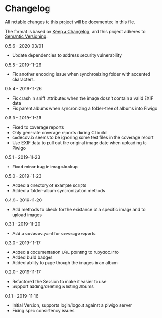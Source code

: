 # Changelog
All notable changes to this project will be documented in this file.

The format is based on [Keep a Changelog](https://keepachangelog.com/en/1.0.0/),
and this project adheres to [Semantic Versioning](https://semver.org/spec/v2.0.0.html).

0.5.6 - 2020-03/01
- Update dependencies to address security vulnerability

0.5.5 - 2019-11-26
- Fix another encoding issue when synchronizing folder with accented characters.

0.5.4 - 2019-11-26
- Fix crash in sniff_attributes when the image dosn't contain a valid EXIF data
- Fix parent albums when syncronizing a folder-tree of albums into Piwigo

0.5.3 - 2019-11-25
- Fixed to coverage reports
- Only generate coverage reports during CI build
- codecov.io seems to be ignoring some test files in the coverage report
- Use EXIF data to pull out the original image date when uploading to Piwigo

0.5.1 - 2019-11-23
- Fixed minor bug in image.lookup

0.5.0 - 2019-11-23
- Added a directory of example scripts
- Added a folder-album syncronization methods

0.4.0 - 2019-11-20
- Add methods to check for the existance of a specific image and to upload images

0.3.1 - 2019-11-20
- Add a codecov.yaml for coverage reports

0.3.0 - 2019-11-17
- Added a documentation URL pointing to rubydoc.info
- Added build badges
- Added ability to page though the images in an album

0.2.0 - 2019-11-17
- Refactored the Session to make it easier to use
- Support adding/deleting & listing albums

0.1.1 - 2019-11-16 
- Initial Version, supports login/logout against a piwigo server
- Fixing spec consistency issues
